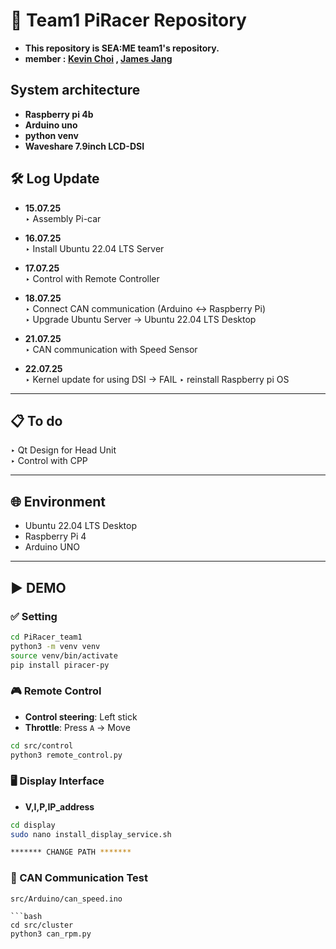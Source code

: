 # 🚗 Team1 PiRacer Repository
- **This repository is SEA:ME team1's repository.**
- **member : [Kevin Choi](https://github.com/cmh0728) , [James Jang](https://github.com/jjangddung)**
## System architecture
 - **Raspberry pi 4b**
 - **Arduino uno**
 - **python venv**
 - **Waveshare 7.9inch LCD-DSI**

## 🛠️ Log Update 

- **15.07.25**  
  ‣ Assembly Pi-car

- **16.07.25**  
  ‣ Install Ubuntu 22.04 LTS Server

- **17.07.25**  
  ‣ Control with Remote Controller

- **18.07.25**  
  ‣ Connect CAN communication (Arduino ↔ Raspberry Pi)  
  ‣ Upgrade Ubuntu Server → Ubuntu 22.04 LTS Desktop


- **21.07.25**  
  ‣ CAN communication with Speed Sensor   

- **22.07.25**  
  ‣ Kernel update  for using DSI -> FAIL
  ‣ reinstall Raspberry pi OS
---

## 📋 To do
  ‣ Qt Design for Head Unit  
  ‣ Control with CPP 

---

## 🌐 Environment

- Ubuntu 22.04 LTS Desktop  
- Raspberry Pi 4  
- Arduino UNO  

---

## ▶️ DEMO

### ✅ Setting

```bash
cd PiRacer_team1
python3 -m venv venv
source venv/bin/activate
pip install piracer-py
```

### 🎮 Remote Control

- **Control steering**: Left stick  
- **Throttle**: Press `A` → Move

```bash
cd src/control  
python3 remote_control.py
```

### 🖥️ Display Interface  
- **V,I,P,IP_address**

```bash
cd display
sudo nano install_display_service.sh
```

```bash
******* CHANGE PATH *******
```

### 🔧 CAN Communication Test

```Arduino upload
src/Arduino/can_speed.ino

```bash
cd src/cluster
python3 can_rpm.py



